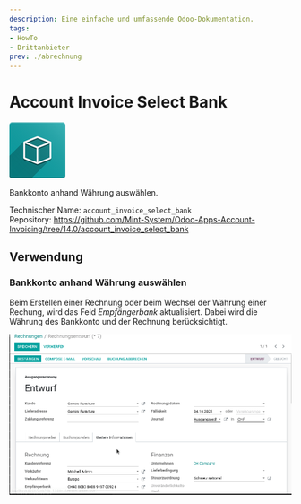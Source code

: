 ```yaml
---
description: Eine einfache und umfassende Odoo-Dokumentation.
tags:
- HowTo
- Drittanbieter
prev: ./abrechnung
---
```

# Account Invoice Select Bank

![icon_oms_box](assets/icon_oms_box.png)

Bankkonto anhand Währung auswählen.

Technischer Name: `account_invoice_select_bank`\
Repository: <https://github.com/Mint-System/Odoo-Apps-Account-Invoicing/tree/14.0/account_invoice_select_bank>

## Verwendung

### Bankkonto anhand Währung auswählen

Beim Erstellen einer Rechnung oder beim Wechsel der Währung einer Rechung, wird das Feld *Empfängerbank* aktualisiert. Dabei wird die Währung des Bankkonto und der Rechnung berücksichtigt.

![Account Invoice Select Bank](assets/Account%20Invoice%20Select%20Bank.gif)